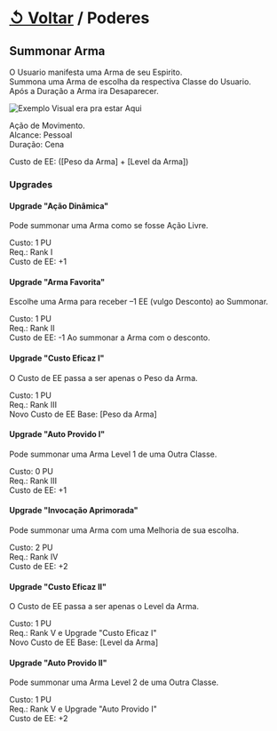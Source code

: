 # [↺ Voltar](../Poderes.md) / Poderes

## Summonar Arma

O Usuario manifesta uma Arma de seu Espirito.  
Summona uma Arma de escolha da respectiva Classe do Usuario.  
Após a Duração a Arma ira Desaparecer.

![*Exemplo Visual era pra estar Aqui*][EV]

Ação de Movimento.  
Alcance: Pessoal  
Duração: Cena

Custo de EE: ([Peso da Arma] + [Level da Arma])

### Upgrades

#### Upgrade "Ação Dinâmica"

Pode summonar uma Arma como se fosse Ação Livre.

Custo: 1 PU  
Req.: Rank I  
Custo de EE: +1

#### Upgrade "Arma Favorita"

Escolhe uma Arma para receber –1 EE (vulgo Desconto) ao Summonar.

Custo: 1 PU  
Req.: Rank II  
Custo de EE: -1 Ao summonar a Arma com o desconto.

#### Upgrade "Custo Eficaz I"

O Custo de EE passa a ser apenas o Peso da Arma.

Custo: 1 PU  
Req.: Rank III  
Novo Custo de EE Base: [Peso da Arma]

#### Upgrade "Auto Provido I"

Pode summonar uma Arma Level 1 de uma Outra Classe.

Custo: 0 PU  
Req.: Rank III  
Custo de EE: +1

#### Upgrade "Invocação Aprimorada"

Pode summonar uma Arma com uma Melhoria de sua escolha.

Custo: 2 PU  
Req.: Rank IV  
Custo de EE: +2

#### Upgrade "Custo Eficaz II"

O Custo de EE passa a ser apenas o Level da Arma.

Custo: 1 PU  
Req.: Rank V e Upgrade "Custo Eficaz I"  
Novo Custo de EE Base: [Level da Arma]

#### Upgrade "Auto Provido II"

Pode summonar uma Arma Level 2 de uma Outra Classe.

Custo: 1 PU  
Req.: Rank V e Upgrade "Auto Provido I"  
Custo de EE: +2

[EV]: https://static.wikia.nocookie.net/powerlisting/images/b/b7/Hol_Horse_(JoJo)_Emperor.gif
